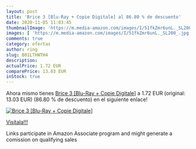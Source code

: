 ```yaml
---
layout: post
title: 'Brice 3 [Blu-Ray + Copie Digitale] al 86.80 % de descuento'
date: 2020-11-05 11:03:45
thumbnailImage: 'https://m.media-amazon.com/images/I/51fkZmr6unL._SL200_.jpg'
images: [ 'https://m.media-amazon.com/images/I/51fkZmr6unL._SL200_.jpg' ]
comments: true
category: ofertas
author: ring
slug: B01LTHWTH4
description:
actualPrice: 1.72 EUR
comparePrice: 13.03 EUR
inStock: true
---
```


Ahora mismo tienes [Brice 3 [Blu-Ray + Copie Digitale]](https://www.amazon.fr/dp/B01LTHWTH4/?tag=tolees0d-21) a 1.72 EUR (original: 13.03 EUR) (86.80 %  de descuento) en el siguiente enlace!

[![Brice 3 [Blu-Ray + Copie Digitale]](https://m.media-amazon.com/images/I/51fkZmr6unL._SL200_.jpg)](https://www.amazon.fr/dp/B01LTHWTH4/?tag=tolees0d-21)

[Visítala!!!](https://www.amazon.fr/dp/B01LTHWTH4/?tag=tolees0d-21)

Links participate in Amazon Associate program and might generate a comission on qualifying sales
